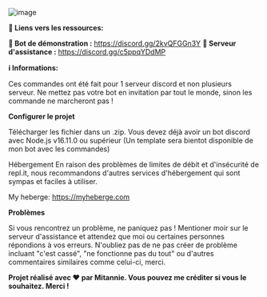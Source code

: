 ![image](https://github.com/France-Logistique/bot-discord/assets/97797341/22f0108c-4016-4d8a-b271-8fc5c133e4a6)

**🔗 Liens vers les ressources:**

**🤖 Bot de démonstration :** https://discord.gg/2kvQFGGn3Y 
**🤝 Serveur d'assistance :** https://discord.gg/c5ppqYDdMP

**ℹ️ Informations:**

Ces commandes ont été fait pour 1 serveur discord et non plusieurs serveur. Ne mettez pas votre bot en invitation par tout le monde, sinon les commande ne marcheront pas !

**Configurer le projet**

Télécharger les fichier dans un .zip. Vous devez déjà avoir un bot discord avec Node.js v16.11.0 ou supérieur (Un template sera bientot disponible de mon bot avec les commandes)

Hébergement En raison des problèmes de limites de débit et d'insécurité de repl.it, nous recommandons d'autres services d'hébergement qui sont sympas et faciles à utiliser.

My heberge: https://myheberge.com

**Problèmes**

Si vous rencontrez un problème, ne paniquez pas ! Mentioner moir sur le serveur d'assistance et attendez que moi ou certaines personnes répondions à vos erreurs. N'oubliez pas de ne pas créer de problème incluant "c'est cassé", "ne fonctionne pas du tout" ou d'autres commentaires similaires comme celui-ci, merci.

**Projet réalisé avec ❤ par Mitannie. Vous pouvez me créditer si vous le souhaitez. Merci !**

